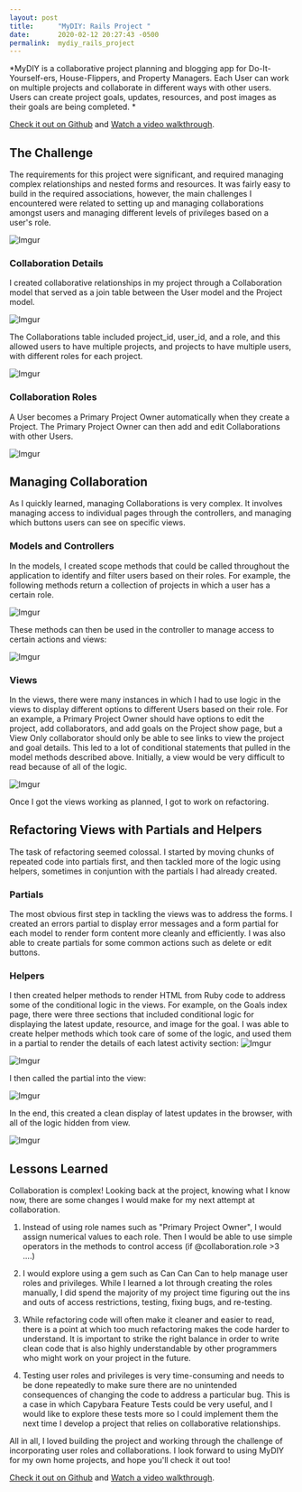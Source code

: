 ```yaml
---
layout: post
title:      "MyDIY: Rails Project "
date:       2020-02-12 20:27:43 -0500
permalink:  mydiy_rails_project
---
```



*MyDIY is a collaborative project planning and blogging app for Do-It-Yourself-ers, House-Flippers, and Property Managers. Each User can work on multiple projects and collaborate in different ways with other users. Users can create project goals, updates, resources, and post images as their goals are being completed. *

[Check it out on Github](https://github.com/jessesbyers/MyDIY) and [ Watch a video walkthrough](https://drive.google.com/file/d/19It01i7Q-IBm-9QdxjmBwTnG8iEgDPvl/view?usp=sharing).

## The Challenge
The requirements for this project were significant, and required managing complex relationships and nested forms and resources. It was fairly easy to build in the required associations, however, the main challenges I encountered were related to setting up and managing collaborations amongst users and managing different levels of privileges based on a user's role.

![Imgur](https://i.imgur.com/0vDCMgR.png)

### Collaboration Details
I created collaborative relationships in my project through a Collaboration model that served as a join table between the User model and the Project model. 

![Imgur](https://i.imgur.com/Y13suRm.png)

The Collaborations table included project_id, user_id, and a role, and this allowed users to have multiple projects, and projects to have multiple users, with different roles for each project.

![Imgur](https://i.imgur.com/P63fW9m.png)

### Collaboration Roles
A User becomes a Primary Project Owner automatically when they create a Project. The Primary Project Owner can then add and edit Collaborations with other Users.

![Imgur](https://i.imgur.com/rNACY4f.png)

## Managing Collaboration
As I quickly learned, managing Collaborations is very complex. It involves managing access to individual pages through the controllers, and managing which buttons users can see on specific views.

### Models and Controllers
In the models, I created scope methods that could be called throughout the application to identify and filter users based on their roles. For example, the following methods return a collection of projects in which a user has a certain role.

![Imgur](https://i.imgur.com/PmYIRQX.png)

These methods can then be used in the controller to manage access to certain actions and views:

![Imgur](https://i.imgur.com/iMu5WH8.png)

### Views
In the views, there were many instances in which I had to use logic in the views to display different options to different Users based on their role. For an example, a Primary Project Owner should have options to edit the project, add collaborators, and add goals on the Project show page, but a View Only collaborator should only be able to see links to view the project and goal details. This led to a lot of conditional statements that pulled in the model methods described above. Initially, a view would be very difficult to read because of all of the logic. 

![Imgur](https://i.imgur.com/uadDpll.png)

Once I got the views working as planned, I got to work on refactoring.



## Refactoring Views with Partials and Helpers
The task of refactoring seemed colossal. I started by moving chunks of repeated code into partials first, and then tackled more of the logic using helpers, sometimes in conjuntion with the partials I had already created.

### Partials
The most obvious first step in tackling the views was to address the forms. I created an errors partial to display error messages and a form partial for each model to render form content more cleanly and efficiently. I was also able to create partials for some common actions such as delete or edit buttons.

### Helpers 
I then created helper methods to render HTML from Ruby code to address some of the conditional logic in the views. For example, on the Goals index page, there were three sections that included conditional logic for displaying the latest update, resource, and image for the goal. I was able to create helper methods which took care of some of the logic, and used them in a partial to render the details of each latest activity section:
![Imgur](https://i.imgur.com/p6eiZqy.png)


![Imgur](https://i.imgur.com/RzsV7UQ.png)


I then called the partial into the view:

![Imgur](https://i.imgur.com/cqjSU8p.png)

In the end, this created a clean display of latest updates in the browser, with all of the logic hidden from view.

![Imgur](https://i.imgur.com/XvMMa6Y.png)

## Lessons Learned
Collaboration is complex! Looking back at the project, knowing what I know now, there are some changes I would make for my next attempt at collaboration.

1. Instead of using role names such as "Primary Project Owner", I would assign numerical values to each role. Then I would be able to use simple operators in the methods to control access (if @collaboration.role >3 ....)

2. I would explore using a gem such as Can Can Can to help manage user roles and privileges. While I learned a lot through creating the roles manually, I did spend the majority of my project time figuring out the ins and outs of access restrictions, testing, fixing bugs, and re-testing.

3. While refactoring code will often make it cleaner and easier to read, there is a point at which too much refactoring makes the code harder to understand. It is important to strike the right balance in order to write clean code that is also highly understandable by other programmers who might work on your project in the future.

4. Testing user roles and privileges is very time-consuming and needs to be done repeatedly to make sure there are no unintended consequences of changing the code to address a particular bug. This is a case in which Capybara Feature Tests could be very useful, and I would like to explore these tests more so I could implement them the next time I develop a project that relies on collaborative relationships.

All in all, I loved building the project and working through the challenge of incorporating user roles and collaborations. I look forward to using MyDIY for my own home projects, and hope you'll check it out too! 

[Check it out on Github](https://github.com/jessesbyers/MyDIY) and [ Watch a video walkthrough](https://drive.google.com/file/d/19It01i7Q-IBm-9QdxjmBwTnG8iEgDPvl/view?usp=sharing).





